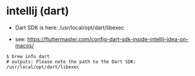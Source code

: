 # intellij (dart)
- Dart SDK is here: /usr/local/opt/dart/libexec

- see: https://fluttermaster.com/config-dart-sdk-inside-intellij-idea-on-macos/

```
$ brew info dart
# outputs: Please note the path to the Dart SDK: /usr/local/opt/dart/libexec
```
